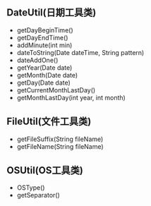 ## DateUtil(日期工具类)
  * getDayBeginTime()
  * getDayEndTime()
  * addMinute(int min)
  * dateToString(Date dateTime, String pattern)
  * dateAddOne()
  * getYear(Date date)
  * getMonth(Date date)
  * getDay(Date date)
  * getCurrentMonthLastDay()
  * getMonthLastDay(int year, int month)
 ## FileUtil(文件工具类)
  * getFileSuffix(String fileName)
  * getFileName(String fileName) 
 ##  OSUtil(OS工具类)
 * OSType()
 * getSeparator()
